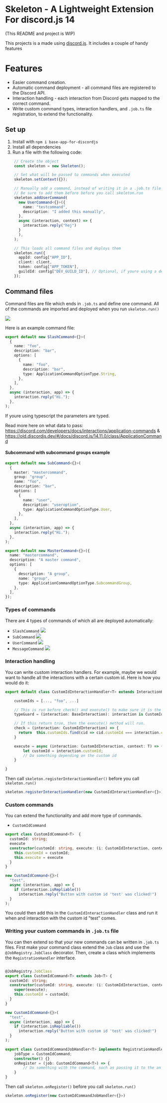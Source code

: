 # Skeleton - A Lightweight Extension For discord.js 14

(This README and project is WIP)

This projects is a made using [discord.js](https://discord.js.org/#/). It includes a couple of handy features

# Features

- Easier command creation. 
- Automatic command deployment - all command files are registered to the Discord API.
- Interaction handling - each interaction from Discord gets mapped to the correct command.
- Write custom command types, interaction handlers, and ```.job.ts``` file registration, to extend the functionality.

## Set up

1. Install with `npm i base-app-for-discordjs`
2. Install all dependencies  
3. Run a file with the following code:

```typescript
    // Create the object
    const skeleton = new Skeleton();

    // Set what will be passed to commands when executed
    skeleton.setContext({});

    // Manually add a command, instead of writing it in a .job.ts file
    // Be sure to add them before before you call skeleton.run
    skeleton.addUserCommand(
      new UserCommand<{}>({
        name: "testcommand",
        description: "I added this manually",
      },
      async (interaction, context) => {
        interaction.reply("hej")
      }
      ),
    );

    // This loads all command files and deploys them
    skeleton.run({
      appId: config["APP_ID"],
      client: client,
      token: config["APP_TOKEN"],
      guildId: config["DEV_GUILD_ID"], // Optional, if youre using a dev guild.
    });
```


## Command files

Command files are file which ends in `.job.ts` and define one command. All of the commands are imported and deployed when you run ``` skeleton.run() ```

![](https://i.imgur.com/IXJaqDc.png)

Here is an example command file:

```typescript
export default new SlashCommand<{}>(
  {
    name: "foo",
    description: "bar",
    options: [
      {
        name: "foo",
        description: "bar",
        type: ApplicationCommandOptionType.String,
      },
    ],
  },
  async (interaction, app) => {
    interaction.reply("Hi.");
  },
);
```

If youre using typescript the parameters are typed.

Read more here on what data to pass:
https://discord.com/developers/docs/interactions/application-commands & https://old.discordjs.dev/#/docs/discord.js/14.11.0/class/ApplicationCommand


#### Subcommand with subcommand groups example

```typescript
export default new SubCommand<{}>(
  {
    master: "mastercommand",
    group: "group",
    name: "foo",
    description: "bar",
    options: [
      {
        name: "user",
        description: "useroption",
        type: ApplicationCommandOptionType.User,
      },
    ],
  },
  async (interaction, app) => {
    interaction.reply("Hi.");
  },
);
```

```typescript
export default new MasterCommand<{}>({
  name: "mastercommand",
  description: "A master command",
  options: [
    {
      description: "A group",
      name: "group",
      type: ApplicationCommandOptionType.SubcommandGroup,
    },
  ],
});
```

### Types of commands

There are 4 types of commands of which all are deployed automatically:

- `SlashCommand`
  ![](https://i.imgur.com/mym1QSP.png)
- `SubCommand`
  ![](https://i.imgur.com/UJLveKP.png)
- `UserCommand`
  ![](https://i.imgur.com/hPjR4aj.png)
- `MessageCommand`
  ![](https://i.imgur.com/mSdkaLw.png)


### Interaction handling


You can write custom interaction handlers. For example, maybe we would want to handle all the interactions with a certain custom id. Here is how you would do it:

```typescript
export default class CustomIdInteractionHandler<T> extends InteractionHandler<CustomIdInteraction, T> {

    customIds = [..., "foo", ...]

    // This is run before check() and execute() to make sure it is the correct type on interaction
    typeGuard = (interaction: BaseInteraction): interaction is CustomIdInteraction => isCustomInteraction(interaction)

    // If this return true, then the execute() method will run.
    check = (interaction: CustomIdInteraction) => {
      return  this.customIds.find(cid => cid.customId === interaction.customId)
    }

    execute = async (interaction: CustomIdInteraction, context: T) => {
        let customId = interaction.customId;
        // Do something depending on the custom id
    }

}
```

Then call ```skeleton.registerInteractionHandler()``` before you call ``` skeleton.run() ```

```typescript
skeleton.registerInteractionHandler(new CustomIdInteractionHandler<{}>)
```

### Custom commands

You can extend the functionality and add more type of commands. 

- `CustomIdCommand`
```typescript
export class CustomIdCommand<T>  {
  customId: string;
  execute
  constructor(customId: string, execute: (i: CustomIdInteraction, context: T) => any) {
    this.customId = customId;
    this.execute = execute
  }
}

new CustomIdCommand<{}>(
  "test",
  async (interaction, app) => {
    if (interaction.isRepliable()) 
      interaction.reply("Button with custom id 'test' was clicked!")
  }
);

```
You could then add this in the ``` CustomIdInteractionHandler ``` class and run it when and interaction with the custom id "test" comes.


### Writing your custom commands in ```.job.ts``` file 

You can then extend so that your new commands can be written in ```.job.ts``` files.
First make your command class extend the ```Job``` class and use the ```@JobRegistry.JobClass``` decorator. Then, create a class which implements the ```RegistrationHandler``` interface. 


```typescript

@JobRegistry.JobClass
export class CustomIdCommand<T> extends Job<T> {
  customId: string;
  constructor(customId: string, execute: (i: CustomIdInteraction, context: T) => any) {
    super(execute);
    this.customId = customId;
  }
}

new CustomIdCommand<{}>(
  "test",
  async (interaction, app) => {
    if (interaction.isRepliable()) 
      interaction.reply("Button with custom id 'test' was clicked!")
  }
);

```

```typescript
export class CustomIdCommandJobHandler<T> implements RegistrationHandler<CustomIdCommand<T>> {
    jobType = CustomIdCommand;
    constructor() {}
    onRegister = (job: CustomIdCommand<T>) => {
        // Do something with the command, such as passing it to the an InteractionHandler
    }
}
```

Then call ```skeleton.onRegister()``` before you call ``` skeleton.run() ```

```typescript
skeleton.onRegister(new CustomIdCommandJobHandler<{}>)
```
